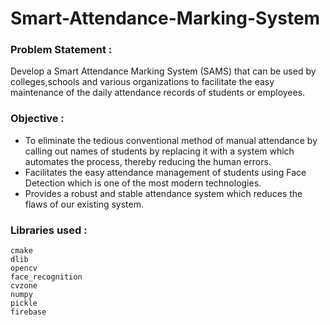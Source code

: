 # Smart-Attendance-Marking-System

### Problem Statement :

Develop a Smart Attendance Marking System (SAMS) that can be used by colleges,schools and various organizations to facilitate the easy maintenance of the daily attendance records of students or employees.

### Objective :

* To eliminate the tedious conventional method of manual attendance by calling out names of students by replacing it with a system which automates the process, thereby reducing the human errors.
* Facilitates the easy attendance management of students using Face Detection which is one of the most modern technologies.
* Provides a robust and stable attendance system which reduces the flaws of our existing system.

### Libraries used :

```
cmake
dlib
opencv
face_recognition
cvzone
numpy
pickle
firebase
```

